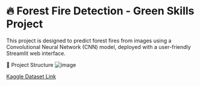 # 🔥 Forest Fire Detection - Green Skills Project
This project is designed to predict forest fires from images using a Convolutional Neural Network (CNN) model, deployed with a user-friendly Streamlit web interface.

📁 Project Structure
![image](https://github.com/user-attachments/assets/84d16baf-a70f-4c95-8137-3a266af499b1)


[Kaggle Dataset Link](https://www.kaggle.com/datasets/abdelghaniaaba/wildfire-prediction-dataset?resource=download)
